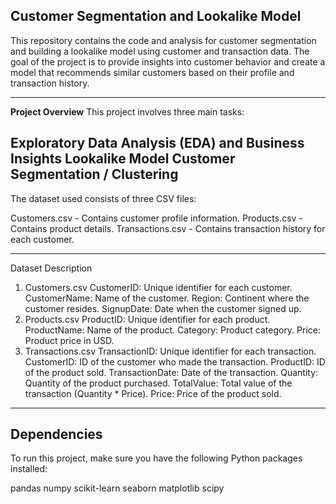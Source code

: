 Customer Segmentation and Lookalike Model
----------------------------------------------------------------------------------------

This repository contains the code and analysis for customer segmentation and building a lookalike model using customer and transaction data. The goal of the project is to provide insights into customer behavior and create a model that recommends similar customers based on their profile and transaction history.

------------------------------------------------------------------------------------------
**Project Overview**
This project involves three main tasks:

Exploratory Data Analysis (EDA) and Business Insights
Lookalike Model
Customer Segmentation / Clustering
--------------------------------------------------------------------------------------------
The dataset used consists of three CSV files:

Customers.csv - Contains customer profile information.
Products.csv - Contains product details.
Transactions.csv - Contains transaction history for each customer.

---------------------------------------------------------------------------------------------
Dataset Description
1. Customers.csv
CustomerID: Unique identifier for each customer.
CustomerName: Name of the customer.
Region: Continent where the customer resides.
SignupDate: Date when the customer signed up.
2. Products.csv
ProductID: Unique identifier for each product.
ProductName: Name of the product.
Category: Product category.
Price: Product price in USD.
3. Transactions.csv
TransactionID: Unique identifier for each transaction.
CustomerID: ID of the customer who made the transaction.
ProductID: ID of the product sold.
TransactionDate: Date of the transaction.
Quantity: Quantity of the product purchased.
TotalValue: Total value of the transaction (Quantity * Price).
Price: Price of the product sold.

------------------------------------------------------------------------------------------------
Dependencies
------------------------------------------------------------------------------------------------
To run this project, make sure you have the following Python packages installed:

pandas
numpy
scikit-learn
seaborn
matplotlib
scipy
